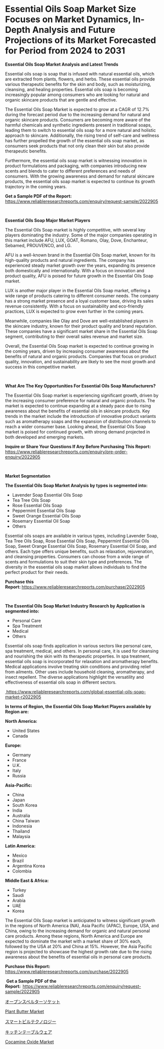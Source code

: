 <p><h1>Essential Oils Soap Market Size Focuses on Market Dynamics, In-Depth Analysis and Future Projections of its Market Forecasted for Period from 2024 to 2031</h1></p><p><strong>Essential Oils Soap Market Analysis and Latest Trends</strong></p>
<p><p>Essential oils soap is soap that is infused with natural essential oils, which are extracted from plants, flowers, and herbs. These essential oils provide various therapeutic benefits for the skin and body, such as moisturizing, cleansing, and healing properties. Essential oils soap is becoming increasingly popular among consumers who are looking for natural and organic skincare products that are gentle and effective.</p><p>The Essential Oils Soap Market is expected to grow at a CAGR of 12.7% during the forecast period due to the increasing demand for natural and organic skincare products. Consumers are becoming more aware of the harmful chemicals and synthetic ingredients present in traditional soaps, leading them to switch to essential oils soap for a more natural and holistic approach to skincare. Additionally, the rising trend of self-care and wellness has further propelled the growth of the essential oils soap market, as consumers seek products that not only clean their skin but also provide therapeutic benefits.</p><p>Furthermore, the essential oils soap market is witnessing innovation in product formulations and packaging, with companies introducing new scents and blends to cater to different preferences and needs of consumers. With the growing awareness and demand for natural skincare products, the essential oils soap market is expected to continue its growth trajectory in the coming years.</p></p>
<p><strong>Get a Sample PDF of the Report:&nbsp;</strong> <a href="https://www.reliableresearchreports.com/enquiry/request-sample/2022905">https://www.reliableresearchreports.com/enquiry/request-sample/2022905</a></p>
<p>&nbsp;</p>
<p><strong>Essential Oils Soap Major Market Players</strong></p>
<p><p>The Essential Oils Soap market is highly competitive, with several key players dominating the industry. Some of the major companies operating in this market include AFU, LUX, GOAT, Romano, Olay, Dove, Enchanteur, Sebamed, PROUVENCO, and LG.</p><p>AFU is a well-known brand in the Essential Oils Soap market, known for its high-quality products and natural ingredients. The company has experienced steady market growth over the years, expanding its presence both domestically and internationally. With a focus on innovation and product quality, AFU is poised for future growth in the Essential Oils Soap market.</p><p>LUX is another major player in the Essential Oils Soap market, offering a wide range of products catering to different consumer needs. The company has a strong market presence and a loyal customer base, driving its sales revenue consistently. With a focus on sustainability and eco-friendly practices, LUX is expected to grow even further in the coming years.</p><p>Meanwhile, companies like Olay and Dove are well-established players in the skincare industry, known for their product quality and brand reputation. These companies have a significant market share in the Essential Oils Soap segment, contributing to their overall sales revenue and market size.</p><p>Overall, the Essential Oils Soap market is expected to continue growing in the coming years, driven by increasing consumer awareness about the benefits of natural and organic products. Companies that focus on product quality, innovation, and sustainability are likely to see the most growth and success in this competitive market.</p></p>
<p>&nbsp;</p>
<p><strong>What Are The Key Opportunities For Essential Oils Soap Manufacturers?</strong></p>
<p><p>The Essential Oils Soap market is experiencing significant growth, driven by the increasing consumer preference for natural and organic products. The market is expected to continue expanding at a steady pace due to rising awareness about the benefits of essential oils in skincare products. Key trends in the market include the introduction of innovative product variants such as aromatherapy soaps and the expansion of distribution channels to reach a wider consumer base. Looking ahead, the Essential Oils Soap market is poised for continued growth, with strong demand projected in both developed and emerging markets.</p></p>
<p><strong>Inquire or Share Your Questions If Any Before Purchasing This Report:</strong> <a href="https://www.reliableresearchreports.com/enquiry/pre-order-enquiry/2022905">https://www.reliableresearchreports.com/enquiry/pre-order-enquiry/2022905</a></p>
<p>&nbsp;</p>
<p><strong>Market Segmentation</strong></p>
<p><strong>The Essential Oils Soap Market Analysis by types is segmented into:</strong></p>
<p><ul><li>Lavender Soap Essential Oils Soap</li><li>Tea Tree Oils Soap</li><li>Rose Essential Oils Soap</li><li>Peppermint Essential Oils Soap</li><li>Sweet Orange Essential Oils Soap</li><li>Rosemary Essential Oil Soap</li><li>Others</li></ul></p>
<p><p>Essential oils soaps are available in various types, including Lavender Soap, Tea Tree Oils Soap, Rose Essential Oils Soap, Peppermint Essential Oils Soap, Sweet Orange Essential Oils Soap, Rosemary Essential Oil Soap, and others. Each type offers unique benefits, such as relaxation, rejuvenation, and cleansing properties. Consumers can choose from a wide range of scents and formulations to suit their skin type and preferences. The diversity in the essential oils soap market allows individuals to find the perfect product for their needs.</p></p>
<p><strong>Purchase this Report:&nbsp;</strong><a href="https://www.reliableresearchreports.com/purchase/2022905">https://www.reliableresearchreports.com/purchase/2022905</a></p>
<p>&nbsp;</p>
<p><strong>The Essential Oils Soap Market Industry Research by Application is segmented into:</strong></p>
<p><ul><li>Personal Care</li><li>Spa Treatment</li><li>Medical</li><li>Others</li></ul></p>
<p><p>Essential oils soap finds application in various sectors like personal care, spa treatment, medical, and others. In personal care, it is used for cleansing and nourishing the skin with its therapeutic properties. In spa treatment, essential oils soap is incorporated for relaxation and aromatherapy benefits. Medical applications involve treating skin conditions and providing relief from ailments. Other uses include household cleaning, aromatherapy, and insect repellent. The diverse applications highlight the versatility and effectiveness of essential oils soap in different sectors.</p></p>
<p><a href="https://www.reliableresearchreports.com/global-essential-oils-soap-market-r2022905">&nbsp;https://www.reliableresearchreports.com/global-essential-oils-soap-market-r2022905</a></p>
<p><strong>In terms of Region, the Essential Oils Soap Market Players available by Region are:</strong></p>
<p>
    <p> <strong> North America: </strong>
        <ul>
            <li>United States</li>
            <li>Canada</li>
        </ul>
        </p> 
    <p> <strong> Europe: </strong>
        <ul>
            <li>Germany</li>
            <li>France</li>
            <li>U.K.</li>
            <li>Italy</li>
            <li>Russia</li>
        </ul>
        </p> 
    <p> <strong> Asia-Pacific: </strong>
        <ul>
            <li>China</li>
            <li>Japan</li>
            <li>South Korea</li>
            <li>India</li>
            <li>Australia</li>
            <li>China Taiwan</li>
            <li>Indonesia</li>
            <li>Thailand</li>
            <li>Malaysia</li>
        </ul>
        </p> 
    <p> <strong> Latin America: </strong>
        <ul>
            <li>Mexico</li>
            <li>Brazil</li>
            <li>Argentina Korea</li>
            <li>Colombia</li>
        </ul>
        </p> 
    <p> <strong> Middle East & Africa: </strong>
        <ul>
            <li>Turkey</li>
            <li>Saudi</li>
            <li>Arabia</li>
            <li>UAE</li>
            <li>Korea</li>
        </ul>
    </p>
    </p>
<p><p>The Essential Oils Soap market is anticipated to witness significant growth in the regions of North America (NA), Asia Pacific (APAC), Europe, USA, and China, owing to the increasing demand for organic and natural personal care products. Among these regions, North America and Europe are expected to dominate the market with a market share of 30% each, followed by the USA at 20% and China at 15%. However, the Asia Pacific region is projected to showcase the highest growth rate due to the rising awareness about the benefits of essential oils in personal care products.</p></p>
<p><strong>Purchase this Report: </strong><a href="https://www.reliableresearchreports.com/purchase/2022905">https://www.reliableresearchreports.com/purchase/2022905</a></p>
<p>&nbsp;<strong>Get a Sample PDF of the Report:&nbsp;&nbsp;</strong><a href="https://www.reliableresearchreports.com/enquiry/request-sample/2022905">https://www.reliableresearchreports.com/enquiry/request-sample/2022905</a></p>
<p><strong></strong></p>
<p><p><a href="https://github.com/xtkhtofdt934839/Market-Research-Report-List-1/blob/main/159348819290.md">オープンスペルターソケット</a></p><p><a href="https://github.com/mancsybtousav/Market-Research-Report-List-2/blob/main/plant-butter-market.md">Plant Butter Market</a></p><p><a href="https://medium.com/@camilcosta76856/%E3%82%B9%E3%83%9E%E3%83%BC%E3%83%88%E3%83%94%E3%83%AB%E6%8A%80%E8%A1%93%E5%B8%82%E5%A0%B4%E3%81%AE%E6%B4%9E%E5%AF%9F-%E5%B8%82%E5%A0%B4%E5%8B%95%E5%90%91-%E6%88%90%E9%95%B7-%E4%BA%88%E6%B8%AC-2024%E5%B9%B4%E3%81%8B%E3%82%892031%E5%B9%B4%E3%81%BE%E3%81%A7-d41848a9d82e">スマートピルテクノロジー</a></p><p><a href="https://medium.com/@lewisbechtelar1964/%E3%82%AD%E3%83%83%E3%83%81%E3%83%B3%E3%83%86%E3%83%BC%E3%83%96%E3%83%AB%E3%82%A6%E3%82%A7%E3%82%A2%E5%B8%82%E5%A0%B4-%E5%B8%82%E5%A0%B4%E3%82%B7%E3%82%A7%E3%82%A2-%E5%B8%82%E5%A0%B4%E3%83%88%E3%83%AC%E3%83%B3%E3%83%89-%E3%81%8A%E3%82%88%E3%81%B3%E5%B0%86%E6%9D%A5%E3%81%AE%E6%88%90%E9%95%B7%E3%82%92%E6%8E%A2%E3%82%8B-dfce77d5073c">キッチンテーブルウェア</a></p><p><a href="https://issuu.com/reportprime-2/docs/cocamine-oxide-market-size-2030.pptx">Cocamine Oxide Market</a></p></p>